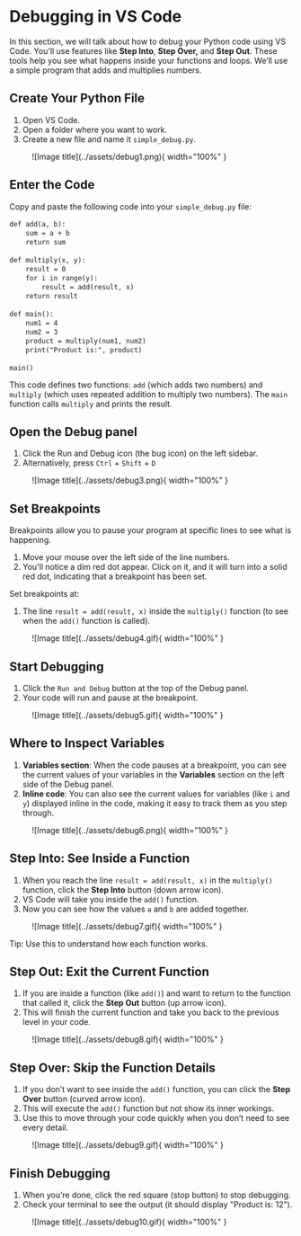 # Debugging in VS Code
In this section, we will talk about how to debug your Python code using VS Code. 
You'll use features like **Step Into**, **Step Over,** and **Step Out**. These tools help you see what happens inside your functions and loops. We’ll use a simple program that adds and multiplies numbers.

## Create Your Python File
1. Open VS Code.
2. Open a folder where you want to work.
3. Create a new file and name it `simple_debug.py`.

<figure markdown="span">
  ![Image title](../assets/debug1.png){ width="100%" }
</figure>


## Enter the Code

Copy and paste the following code into your `simple_debug.py` file:

``` { .py }
def add(a, b):
    sum = a + b
    return sum

def multiply(x, y):
    result = 0
    for i in range(y):
        result = add(result, x)
    return result

def main():
    num1 = 4
    num2 = 3
    product = multiply(num1, num2)
    print("Product is:", product)

main()
```
This code defines two functions: `add` (which adds two numbers) and `multiply` (which uses repeated addition to multiply two numbers). The `main` function calls `multiply` and prints the result.

## Open the Debug panel

1. Click the Run and Debug icon (the bug icon) on the left sidebar.
2. Alternatively, press `Ctrl` + `Shift` + `D` 

<figure markdown="span">
  ![Image title](../assets/debug3.png){ width="100%" }
</figure>


## Set Breakpoints
Breakpoints allow you to pause your program at specific lines to see what is happening.

1. Move your mouse over the left side of the line numbers.
2. You'll notice a dim red dot appear. Click on it, and it will turn into a solid red dot, indicating that a breakpoint has been set.

Set breakpoints at:

1. The line `result = add(result, x)` inside the `multiply()` function (to see when the `add()` function is called).

<figure markdown="span">
  ![Image title](../assets/debug4.gif){ width="100%" }
</figure>


## Start Debugging
1. Click the `Run and Debug` button at the top of the Debug panel.
2. Your code will run and pause at the breakpoint.

<figure markdown="span">
  ![Image title](../assets/debug5.gif){ width="100%" }
</figure>


## Where to Inspect Variables
1. **Variables section**: When the code pauses at a breakpoint, you can see the current values of your variables in the **Variables** section on the left side of the Debug panel. 
2. **Inline code**: You can also see the current values for variables (like `i` and `y`) displayed inline in the code, making it easy to track them as you step through.

<figure markdown="span">
  ![Image title](../assets/debug6.png){ width="100%" }
</figure>


## Step Into: See Inside a Function
1. When you reach the line `result = add(result, x)` in the `multiply()` function, click the **Step Into** button (down arrow icon).
2. VS Code will take you inside the `add()` function.
3. Now you can see how the values `a` and `b` are added together.

<figure markdown="span">
  ![Image title](../assets/debug7.gif){ width="100%" }
</figure>

Tip: Use this to understand how each function works.


## Step Out: Exit the Current Function
1. If you are inside a function (like `add()`) and want to return to the function that called it, click the **Step Out** button (up arrow icon).
2. This will finish the current function and take you back to the previous level in your code.

<figure markdown="span">
  ![Image title](../assets/debug8.gif){ width="100%" }
</figure>

## Step Over: Skip the Function Details
1. If you don’t want to see inside the `add()` function, you can click the **Step Over** button (curved arrow icon).
2. This will execute the `add()` function but not show its inner workings.
3. Use this to move through your code quickly when you don’t need to see every detail.

<figure markdown="span">
  ![Image title](../assets/debug9.gif){ width="100%" }
</figure>

## Finish Debugging
1. When you’re done, click the red square (stop button) to stop debugging.
2. Check your terminal to see the output (it should display "Product is: 12").

<figure markdown="span">
  ![Image title](../assets/debug10.gif){ width="100%" }
</figure>
